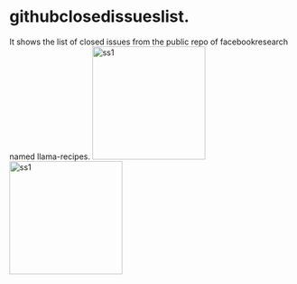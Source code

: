 # githubclosedissueslist.
It shows the list of closed issues from the public repo of facebookresearch named llama-recipes.
<img src="https://github.com/Jarvihs79/Githubissuesclosedlist/assets/97830217/4f8c5858-ce3a-4764-9060-419697adbee1" alt="ss1" width="200"/>
<img src="https://github.com/Jarvihs79/Githubissuesclosedlist/assets/97830217/5ba0cec7-e043-4c2b-9a0c-3f3153e0d1ad)https://github.com/Jarvihs79/Githubissuesclosedlist/assets/97830217/5ba0cec7-e043-4c2b-9a0c-3f3153e0d1ad" alt="ss1" width="200"/>
